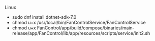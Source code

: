 

Linux

- sudo dnf install dotnet-sdk-7.0
- chmod u+x /usr/local/bin/FanControlService/FanControlService
- chmod u+x FanControl/app/build/compose/binaries/main-release/app/FanControl/lib/app/resources/scripts/service/init2.sh